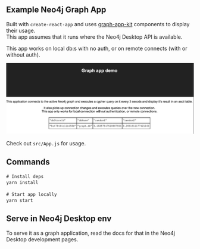 ## Example Neo4j Graph App
Built with `create-react-app` and uses [graph-app-kit](https://github.com/neo4j-contrib/graph-app-kit) components to display their usage.  
This app assumes that it runs where the Neo4j Desktop API is available.

This app works on local db:s with no auth, or on remote connects (with or without auth).

![Screenshot](img/ss1.png)

Check out `src/App.js` for usage.

## Commands
 
```
# Install deps
yarn install

# Start app locally
yarn start

```

## Serve in Neo4j Desktop env
To serve it as a graph application, read the docs for that in the Neo4j Desktop development pages.
